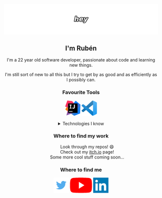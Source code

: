 ![header](https://github.com/benchi99/benchi99/blob/main/images/_header.png?raw=true)

<h2 align="center">I'm Rubén</h2>

<p align="center">I'm a 22 year old software developer, passionate about code and learning new things.</p>

<p align="center">I'm still sort of new to all this but I try to get by as good and as efficiently as I possibly can.</p>

<h3 align="center">Favourite Tools</h3>

<p align="center">
    <a href="https://www.jetbrains.com/idea/"><img src="https://github.com/benchi99/benchi99/blob/main/icons/ij_logo.png" height="50" width="50" /></a>
    <a href="https://code.visualstudio.com/"><img src="https://github.com/benchi99/benchi99/blob/main/icons/vscode_logo.png" height="50" width="50" /></a>
</p>

<details align="center">
    <summary>Technologies I know</summary>
    <dl align="center">
        <dt>Technologies I mainly dominate:</dt>
        <dd>Java</dd>
        <dd><a href="https://spring.io/">Spring Boot</a></dd>
        <dd><a href="https://vuejs.org/">Vue.js</a></dd>
        <dd>SQL (<a href="https://www.mysql.com/">MySQL</a> - Oracle)</dd>
        <dt>Technologies I have also used to a lesser extent:</dt>
        <dd>C#</dd>
        <dd>Python</dd>
        <dd>PHP</dd>
        <dd><a href="https://unity.com/">Unity3D</a></dd>
        <dd><a href="https://www.djangoproject.com/">Django Framework</a></dd>
        <dd><a href="https://www.slimframework.com/">Slim Framework</a></dd>
        <dd><a href="https://www.heroku.com/">Heroku</a></dd>
    </dl>
</details>


<h3 align="center">Where to find my work</h3> 

<dl align="center">
    <dd>Look through my repos! 😄</dd>
    <dd>Check out my <a href="https://benchi99.itch.io/">itch.io</a> page!</dd>
    <dd>Some more cool stuff coming soon...</dd>
</dl>

<h3 align="center">Where to find me</h3>

<p align="center">
    <a href="https://twitter.com/benchi99"><img src="https://github.com/benchi99/benchi99/blob/main/icons/twitter_logo.png" height="50" /></a>
    <a href="https://www.youtube.com/channel/UCnbqvh0ZpxVo-WSvY3QivSA"><img src="https://github.com/benchi99/benchi99/blob/main/icons/yt_logo.png" height="50" /></a>
    <a href="https://www.linkedin.com/in/rub%C3%A9n-bermejo-romero/"><img src="https://github.com/benchi99/benchi99/blob/main/icons/linkedin_logo.png" height="50" /></a>
</p>
